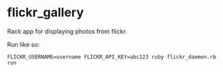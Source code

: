 flickr_gallery
==============

Rack app for displaying photos from flickr.

Run like so:

    FLICKR_USERNAME=username FLICKR_API_KEY=abc123 ruby flickr_daemon.rb run

